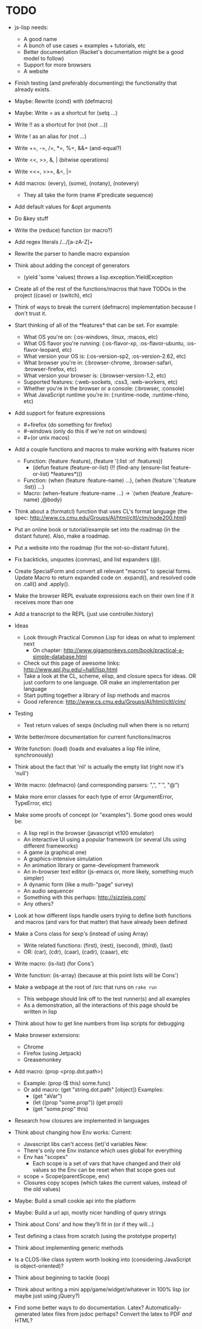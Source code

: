 # TODO

* js-lisp needs:
  * A good name
  * A bunch of use cases + examples + tutorials, etc
  * Better documentation (Racket's documentation might be a good model to follow)
  * Support for more browsers
  * A website

* Finish testing (and preferably documenting) the functionality that already exists.
* Maybe: Rewrite (cond) with (defmacro)
* Maybe: Write = as a shortcut for (setq ...)
* Write !! as a shortcut for (not (not ...))
* Write ! as an alias for (not ...)
* Write +=, -=, /=, *=, %=, &&= (and-equal?)
* Write <<, >>, &, | (bitwise operations)
* Write <<=, >>=, &=, |=
* Add macros: (every), (some), (notany), (notevery)
  * They all take the form (name #'predicate sequence)
* Add default values for &opt arguments
* Do &key stuff
* Write the (reduce) function (or macro?)
* Add regex literals /.../[a-zA-Z]+
* Rewrite the parser to handle macro expansion
* Think about adding the concept of generators
  * (yield 'some 'values) throws a lisp.exception.YieldException
* Create all of the rest of the functions/macros that have TODOs in the project ((case) or (switch), etc)
* Think of ways to break the current (defmacro) implementation because I don't trust it.
* Start thinking of all of the \*features* that can be set. For example:
  * What OS you're on: (:os-windows, :linux, :macos, etc)
  * What OS flavor you're running: (:os-flavor-xp, :os-flavor-ubuntu, :os-flavor-leopard, etc)
  * What version your OS is: (:os-version-sp2, :os-version-2.62, etc)
  * What browser you're in: (:browser-chrome, :browser-safari, :browser-firefox, etc)
  * What version your browser is: (:browser-version-1.2, etc)
  * Supported features: (:web-sockets, :css3, :web-workers, etc)
  * Whether you're in the browser or a console: (:browser, :console)
  * What JavaScript runtime you're in: (:runtime-node, :runtime-rhino, etc)
* Add support for feature expressions
  * #+firefox (do something for firefox)
  * #-windows (only do this if we're not on windows)
  * #+(or unix macos)
* Add a couple functions and macros to make working with features nicer
  * Function: (feature :feature), (feature '(:list :of :features))
    * (defun feature (feature-or-list)
        (!! (find-any (ensure-list feature-or-list) \*features*)))
  * Function: (when (feature :feature-name) ...), (when (feature '(:feature :list)) ...)
  * Macro: (when-feature :feature-name ...) -> `(when (feature ,feature-name) ,@body)
* Think about a (formatcl) function that uses CL's format language (the spec: http://www.cs.cmu.edu/Groups/AI/html/cltl/clm/node200.html)
* Put an online book or tutorial/example set into the roadmap (in the distant future). Also, make a roadmap.
* Put a website into the roadmap (for the not-so-distant future).
* Fix backticks, unquotes (commas), and list expanders (@).
* Create SpecialForm and convert all relevant "macros" to special forms. Update Macro to return expanded code on .expand(), and resolved code on .call() and .apply().
* Make the browser REPL evaluate expressions each on their own line if it receives more than one
* Add a transcript to the REPL (just use controller.history)
* Ideas
  * Look through Practical Common Lisp for ideas on what to implement next
    * On chapter: http://www.gigamonkeys.com/book/practical-a-simple-database.html
  * Check out this page of awesome links: http://www.apl.jhu.edu/~hall/lisp.html
  * Take a look at the CL, scheme, elisp, and closure specs for ideas. OR just conform to one language. OR make an implementation per language
  * Start putting together a library of lisp methods and macros
  * Good reference: http://www.cs.cmu.edu/Groups/AI/html/cltl/clm/
* Testing
  * Test return values of sexps (including null when there is no return)
* Write better/more documentation for current functions/macros
* Write function: (load) (loads and evaluates a lisp file inline, synchronously)
* Think about the fact that 'nil' is actually the empty list (right now it's 'null')
* Write macro: (defmacro) (and corresponding parsers: ",", "`", "@")
* Make more error classes for each type of error (ArgumentError, TypeError, etc)
* Make some proofs of concept (or "examples"). Some good ones would be:
  * A lisp repl in the browser (javascript vt100 emulator)
  * An interactive UI using a popular framework (or several UIs using different frameworks)
  * A game (a graphical one)
  * A graphics-intensive simulation
  * An animation library or game-development framework
  * An in-browser text editor (js-emacs or, more likely, something much simpler)
  * A dynamic form (like a multi-"page" survey)
  * An audio sequencer
  * Something with this perhaps: http://sizzlejs.com/
  * Any others?
* Look at how different lisps handle users trying to define both functions and macros (and vars for that matter) that have already been defined
* Make a Cons class for sexp's (instead of using Array)
	* Write related functions: (first), (rest), (second), (third), (last)
	* OR: (car), (cdr), (caar), (cadr), (caaar), etc
* Write macro: (is-list) (for Cons')
* Write function: (is-array) (because at this point lists will be Cons')
* Make a webpage at the root of /src that runs on `rake run`
  * This webpage should link off to the test runner(s) and all examples
  * As a demonstration, all the interactions of this page should be written in lisp
* Think about how to get line numbers from lisp scripts for debugging
* Make browser extensions:
  * Chrome
  * Firefox (using Jetpack)
  * Greasemonkey
* Add macro: (prop <object> <prop.dot.path>)
  * Example: (prop ($ this) some.func)
  * Or add macro: (get "string.dot.path" [object])
    Examples:
    - (get "aVar")
    - (let ((prop "some.prop"))
        (get prop))
    - (get "some.prop" this)
* Research how closures are implemented in languages
* Think about changing how Env works:
  Current:
    * Javascript libs can't access (let)'d variables
  New:
    * There's only one Env instance which uses global for everything
    * Env has "scopes"
      * Each scope is a set of vars that have changed and their old values so the Env can be reset when that scope goes out
    * scope = Scope(parentScope, env)
    * Closures copy scopes (which takes the current values, instead of the old values)
* Maybe: Build a small cookie api into the platform
* Maybe: Build a url api, mostly nicer handling of query strings
* Think about Cons' and how they'll fit in (or if they will...)
* Test defining a class from scratch (using the prototype property)
* Think about implementing generic methods
* Is a CLOS-like class system worth looking into (considering JavaScript is object-oriented)?
* Think about beginning to tackle (loop)
* Think about writing a mini app/game/widget/whatever in 100% lisp (or maybe just using jQuery?)
* Find some better ways to do documentation. Latex? Automatically-generated latex files from jsdoc perhaps? Convert the latex to PDF _and_ HTML?
